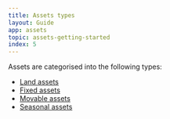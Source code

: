 ```yaml
---
title: Assets types
layout: Guide
app: assets
topic: assets-getting-started
index: 5
---
```


Assets are categorised into  the following types:

- [Land assets](/docs/assets/farmland)
- [Fixed assets](/docs/assets/improvements)
- [Movable assets](/docs/assets/livestock)
- [Seasonal assets](/docs/assets/crops)